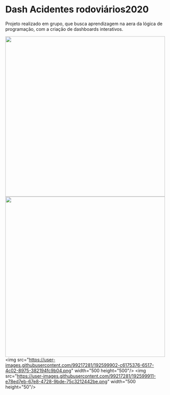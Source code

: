 # Dash Acidentes rodoviários2020
 Projeto realizado em grupo, que busca aprendizagem na aera da lógica de programação, com a criação de dashboards interativos.

<img src="https://user-images.githubusercontent.com/99217281/192599871-147dc5b2-ef1d-42e7-9436-fe7d3fc78f96.png" width="500" height="500"/> <img src="https://user-images.githubusercontent.com/99217281/192599885-143a7a2c-f65b-45ba-b1d9-d4b7f87f8bd7.png" width="500" height="500"/>
<img src="https://user-images.githubusercontent.com/99217281/192599902-c6175376-6517-4c02-8975-382194fc9b04.png" width="500 height="500"/> <img src="https://user-images.githubusercontent.com/99217281/192599911-e78ed7eb-67e8-4728-9bde-75c3212442be.png" width="500 height="50"/>
